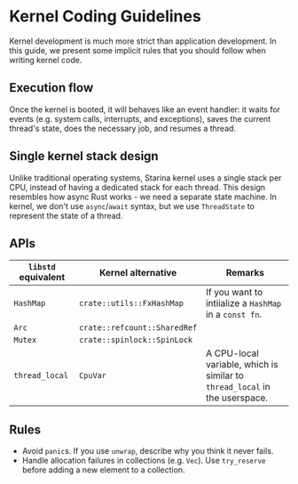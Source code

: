 # Kernel Coding Guidelines

Kernel development is much more strict than application development. In this guide, we present some implicit rules that you should follow when writing kernel code.

## Execution flow

Once the kernel is booted, it will behaves like an event handler: it waits for events (e.g. system calls, interrupts, and exceptions), saves the current thread's state, does the necessary job, and resumes a thread.

## Single kernel stack design

Unlike traditional operating systems, Starina kernel uses a single stack per CPU, instead of having a dedicated stack for each thread. This design resembles how async Rust works - we need a separate state machine. In kernel, we don't use `async`/`await` syntax, but we use `ThreadState` to represent the state of a thread.

## APIs

| `libstd` equivalent | Kernel alternative | Remarks |
|----------------|--------------------|----|
| `HashMap` | `crate::utils::FxHashMap` | If you want to intiialize a `HashMap` in a `const fn`. |
| `Arc` | `crate::refcount::SharedRef` | |
| `Mutex` | `crate::spinlock::SpinLock` | |
| `thread_local` | `CpuVar` | A CPU-local variable, which is similar to `thread_local` in the userspace. |

## Rules

- Avoid `panic`s. If you use `unwrap`, describe why you think it never fails.
- Handle allocation failures in collections (e.g. `Vec`). Use `try_reserve` before adding a new element to a collection.

